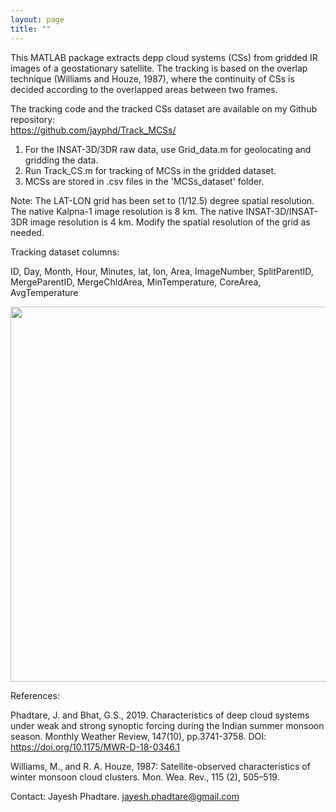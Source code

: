 ```yaml
---
layout: page
title: ""
---
```

This MATLAB package extracts depp cloud systems (CSs) from gridded IR images of a geostationary satellite. The tracking is based on the overlap technique (Williams and Houze, 1987), where the continuity of CSs is decided according to the overlapped areas between two frames. 

The tracking code and the tracked CSs dataset are available on my Github repository: <br> 
<a href="https://github.com/jayphd/Track_MCSs/"> https://github.com/jayphd/Track_MCSs/ </a>

1. For the INSAT-3D/3DR raw data, use Grid_data.m for geolocating and gridding the data.
2. Run Track_CS.m for tracking of MCSs in the gridded dataset.
3. MCSs are stored in .csv files in the 'MCSs_dataset' folder.

Note: The LAT-LON grid has been set to (1/12.5) degree spatial resolution. The native Kalpna-1 image resolution is 8 km. The native INSAT-3D/INSAT-3DR image resolution is 4 km. Modify the spatial resolution of the grid as needed.

Tracking dataset columns:

ID, Day, Month, Hour, Minutes, lat, lon, Area, ImageNumber, SplitParentID, MergeParentID, MergeChldArea, MinTemperature, CoreArea, AvgTemperature

<p align="center">
<img src="/assets/Tracking.gif" width="1000" height="600">	
</p>



References: <br>

Phadtare, J. and Bhat, G.S., 2019. Characteristics of deep cloud systems under weak and strong synoptic forcing during the Indian summer monsoon season. Monthly Weather Review, 147(10), pp.3741-3758. DOI: https://doi.org/10.1175/MWR-D-18-0346.1 <br>

Williams, M., and R. A. Houze, 1987: Satellite-observed characteristics of winter monsoon cloud clusters. Mon. Wea. Rev., 115 (2), 505–519. <br>

Contact: Jayesh Phadtare. jayesh.phadtare@gmail.com
